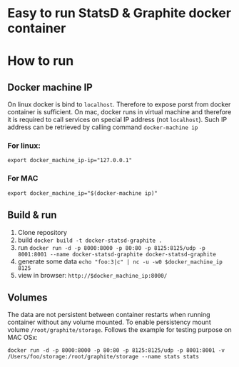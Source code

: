# Easy to run StatsD & Graphite docker container

# How to run 


## Docker machine IP
On linux docker is bind to `localhost`. Therefore to expose porst from docker container is sufficient. On mac, docker runs in virtual machine and therefore it is required to call services on special IP address (not `localhost`). Such IP address can be retrieved by calling command `docker-machine ip`
### For linux:
`export docker_machine_ip-ip="127.0.0.1"`
### For MAC
`export docker_machine_ip="$(docker-machine ip)"`

## Build & run
1. Clone repository
1. build `docker build -t docker-statsd-graphite .`
1. run `docker run -d -p 8000:8000 -p 80:80 -p 8125:8125/udp -p 8001:8001 --name docker-statsd-graphite docker-statsd-graphite`
1. generate some data `echo "foo:3|c" | nc -u -w0 $docker_machine_ip 8125`
1. view in browser: `http://$docker_machine_ip:8000/`

## Volumes
The data are not persistent between container restarts when running container without any volume mounted. To enable persistency mount volume `/root/graphite/storage`. Follows the example for testing purpose on MAC OSx:

```
docker run -d -p 8000:8000 -p 80:80 -p 8125:8125/udp -p 8001:8001 -v /Users/foo/storage:/root/graphite/storage --name stats stats
```

